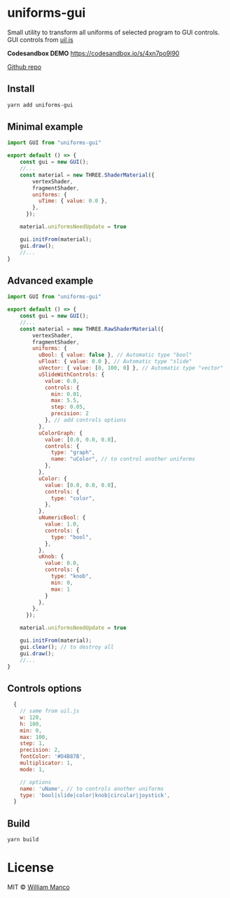 # uniforms-gui

Small utility to transform all uniforms of selected program to GUI controls.
GUI controls from [uil.js](https://github.com/lo-th/uil)

**Codesandbox DEMO** https://codesandbox.io/s/4xn7po9l90

[Github repo](https://github.com/williammanco/uniforms-gui)

## Install

```sh
yarn add uniforms-gui
```
## Minimal example

```js
import GUI from "uniforms-gui"

export default () => {
    const gui = new GUI();
    //...
    const material = new THREE.ShaderMaterial({
        vertexShader,
        fragmentShader,
        uniforms: {
          uTime: { value: 0.0 },
        },
      });

    material.uniformsNeedUpdate = true

    gui.initFrom(material);
    gui.draw();
    //...
}

```

## Advanced example

```js
import GUI from "uniforms-gui"

export default () => {
    const gui = new GUI();
    //...
    const material = new THREE.RawShaderMaterial({
        vertexShader,
        fragmentShader,
        uniforms: {
          uBool: { value: false }, // Automatic type "bool"
          uFloat: { value: 0.0 }, // Automatic type "slide"
          uVector: { value: [0, 100, 0] }, // Automatic type "vector"
          uSlideWithControls: {
            value: 0.0,
            controls: {
              min: 0.01,
              max: 5.5,
              step: 0.05,
              precision: 2
            }, // add controls options
          },
          uColorGraph: {
            value: [0.0, 0.0, 0.0],
            controls: {
              type: "graph",
              name: "uColor", // to control another uniforms
            },
          },
          uColor: {
            value: [0.0, 0.0, 0.0],
            controls: {
              type: "color",
            },
          },
          uNumericBool: {
            value: 1.0,
            controls: {
              type: "bool",
            },
          },
          uKnob: {
            value: 0.0,
            controls: {
              type: "knob",
              min: 0,
              max: 1
            }
          },
        },
      });

    material.uniformsNeedUpdate = true

    gui.initFrom(material);
    gui.clear(); // to destroy all
    gui.draw();
    //...
}
```

## Controls options

```javascript
  {
    // same from uil.js
    w: 120,
    h: 100,
    min: 0,
    max: 100,
    step: 1,
    precision: 2,
    fontColor: '#D4B87B',
    multiplicator: 1,
    mode: 1,

    // options
    name: 'uName', // to controls another uniforms
    type: 'bool|slide|color|knob|circular|joystick',
  }
```

## Build

```sh
yarn build
```

# License

MIT © [William Manco](mailto:wmanco88@gmail.com)